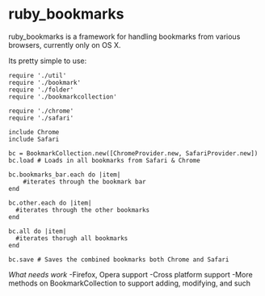 ruby_bookmarks
==============

ruby_bookmarks is a framework for handling bookmarks from various browsers, currently only on OS X.

Its pretty simple to use:

	require './util'
	require './bookmark'
	require './folder'
	require './bookmarkcollection'
	
	require './chrome'
	require './safari'
	
	include Chrome
	include Safari
	
	bc = BookmarkCollection.new([ChromeProvider.new, SafariProvider.new])
	bc.load # Loads in all bookmarks from Safari & Chrome 
  	
	bc.bookmarks_bar.each do |item|
		#iterates through the bookmark bar
	end
  	
	bc.other.each do |item|
	  #iterates through the other bookmarks
	end
	
	bc.all do |item|
	  #iterates thorugh all bookmarks
	end
	 
	bc.save # Saves the combined bookmarks both Chrome and Safari


*What needs work*
-Firefox, Opera support
-Cross platform support
-More methods on BookmarkCollection to support adding, modifying, and such
